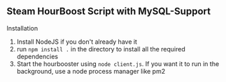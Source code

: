 ## Steam HourBoost Script with MySQL-Support

Installation
1. Install NodeJS if you don't already have it
2. run `npm install .` in the directory to install all the required dependencies
3. Start the hourbooster using `node client.js`. If you want it to run in the background, use a node process manager like pm2
